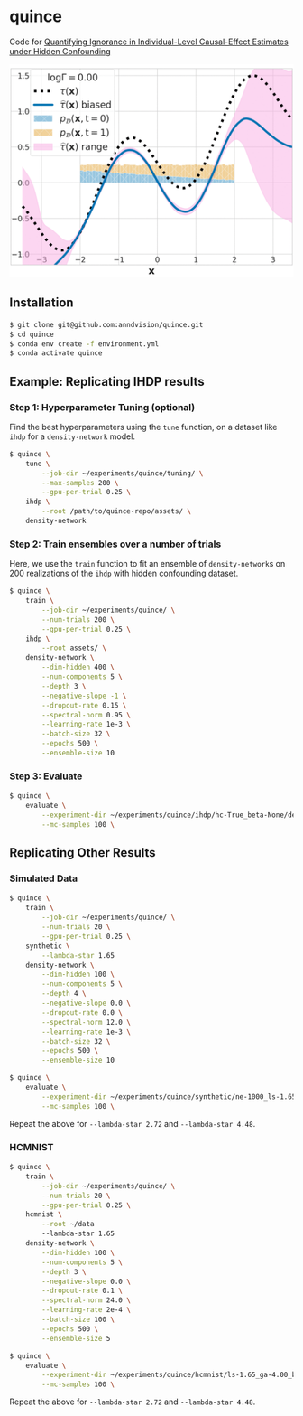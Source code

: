# quince

Code for [Quantifying Ignorance in Individual-Level Causal-Effect Estimates under Hidden Confounding](https://arxiv.org/abs/2103.04850)

![Image of Gamma Sweep](assets/gamma-sweep.gif)

## Installation

```.bash
$ git clone git@github.com:anndvision/quince.git
$ cd quince
$ conda env create -f environment.yml
$ conda activate quince
```

## Example: Replicating IHDP results

### Step 1: Hyperparameter Tuning (optional)

Find the best hyperparameters using the `tune` function, on a dataset like `ihdp` for a `density-network` model.

```.bash
$ quince \
    tune \
        --job-dir ~/experiments/quince/tuning/ \
        --max-samples 200 \
        --gpu-per-trial 0.25 \
    ihdp \
        --root /path/to/quince-repo/assets/ \
    density-network
```

### Step 2: Train ensembles over a number of trials

Here, we use the `train` function to fit an ensemble of `density-network`s on 200 realizations of the `ihdp` with hidden confounding dataset.

```.bash
$ quince \
    train \
        --job-dir ~/experiments/quince/ \
        --num-trials 200 \
        --gpu-per-trial 0.25 \
    ihdp \
        --root assets/ \
    density-network \
        --dim-hidden 400 \
        --num-components 5 \
        --depth 3 \
        --negative-slope -1 \
        --dropout-rate 0.15 \
        --spectral-norm 0.95 \
        --learning-rate 1e-3 \
        --batch-size 32 \
        --epochs 500 \
        --ensemble-size 10

```

### Step 3: Evaluate

```.bash
$ quince \
    evaluate \
        --experiment-dir ~/experiments/quince/ihdp/hc-True_beta-None/density-network/dh-400_nc-5_dp-3_ns--1.0_dr-0.15_sn-0.95_lr-0.001_bs-32_ep-500/ \
        --mc-samples 100 \
```

## Replicating Other Results

### Simulated Data

```.bash
$ quince \
    train \
        --job-dir ~/experiments/quince/ \
        --num-trials 20 \
        --gpu-per-trial 0.25 \
    synthetic \
        --lambda-star 1.65
    density-network \
        --dim-hidden 100 \
        --num-components 5 \
        --depth 4 \
        --negative-slope 0.0 \
        --dropout-rate 0.0 \
        --spectral-norm 12.0 \
        --learning-rate 1e-3 \
        --batch-size 32 \
        --epochs 500 \
        --ensemble-size 10

```

```.bash
$ quince \
    evaluate \
        --experiment-dir ~/experiments/quince/synthetic/ne-1000_ls-1.65_ga-4.00_be-0.75_si-1.00_dl-2.00/density-network/dh-100_nc-5_dp-4_ns-0.0_dr-0.0_sn-12.0_lr-0.001_bs-32_ep-500/ \
        --mc-samples 100 \
```

Repeat the above for `--lambda-star 2.72` and `--lambda-star 4.48`.

### HCMNIST

```.bash
$ quince \
    train \
        --job-dir ~/experiments/quince/ \
        --num-trials 20 \
        --gpu-per-trial 0.25 \
    hcmnist \
        --root ~/data
        --lambda-star 1.65
    density-network \
        --dim-hidden 100 \
        --num-components 5 \
        --depth 3 \
        --negative-slope 0.0 \
        --dropout-rate 0.1 \
        --spectral-norm 24.0 \
        --learning-rate 2e-4 \
        --batch-size 100 \
        --epochs 500 \
        --ensemble-size 5

```

```.bash
$ quince \
    evaluate \
        --experiment-dir ~/experiments/quince/hcmnist/ls-1.65_ga-4.00_be-0.75_si-1.00_dl-2.00/density-network/dh-100_nc-5_dp-3_ns-0.0_dr-0.1_sn-24.0_lr-0.0002_bs-100_ep-500/ \
        --mc-samples 100 \
```

Repeat the above for `--lambda-star 2.72` and `--lambda-star 4.48`.
